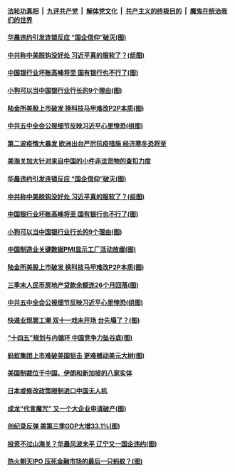 

####  [法轮功真相](../../../../basic/blob/master/README.md?t=11020031) &nbsp;|&nbsp; [九评共产党](../../../../9ping.md/blob/master/README.md?t=11020031) &nbsp;|&nbsp; [解体党文化](../../../../jtdwh.md/blob/master/README.md?t=11020031)  &nbsp;|&nbsp; [共产主义的终极目的](../../../../gczydzjmd.md/blob/master/README.md?t=11020031) &nbsp;|&nbsp; [魔鬼在统治我们的世界](../../../../mgztzwmdsj.md/blob/master/README.md?t=11020031) 

#### [华晨违约引发连锁反应 “国企信仰”破灭(图)](../pages/p5/951127.md?t=11020031) 

#### [中共称中美脱钩没好处 习近平真的服软了？(组图)](../pages/p5/951067.md?t=11020031) 

#### [中国银行业坏账高峰将至 国有银行也不行了(图)](../pages/p5/951065.md?t=11020031) 

#### [小狗可以当中国银行业行长的9个理由(图)](../pages/p5/951068.md?t=11020031) 

#### [陆金所美股上市破发 换科技马甲难改P2P本质(图)](../pages/p5/951049.md?t=11020031) 

#### [中共五中全会公报细节反映习近平心里惶恐(组图)](../pages/p5/950978.md?t=11020031) 

#### [第二波疫情大暴发 欧洲出台严厉抗疫措施 经济寒冬恐将至](../pages/p5/951131.md?t=11020031) 

#### [美海关加大针对来自中国的小件非法货物的查扣力度](../pages/p5/951130.md?t=11020031) 

#### [华晨违约引发连锁反应 “国企信仰”破灭(图)](../pages/p5/951127.md?t=11020031) 

#### [中共称中美脱钩没好处 习近平真的服软了？(组图)](../pages/p5/951067.md?t=11020031) 

#### [中国银行业坏账高峰将至 国有银行也不行了(图)](../pages/p5/951065.md?t=11020031) 

#### [小狗可以当中国银行业行长的9个理由(图)](../pages/p5/951068.md?t=11020031) 

#### [中国制造业关键数据PMI显示工厂活动放缓(图)](../pages/p5/951040.md?t=11020031) 

#### [陆金所美股上市破发 换科技马甲难改P2P本质(图)](../pages/p5/951049.md?t=11020031) 

#### [三季末人民币房地产贷款余额连26个月回落(图)](../pages/p5/951008.md?t=11020031) 

#### [中共五中全会公报细节反映习近平心里惶恐(组图)](../pages/p5/950978.md?t=11020031) 

#### [快递业现罢工潮 双十一戏未开场 台先塌了？(图)](../pages/p5/950990.md?t=11020031) 


#### [“十四五”规划与内循环 中国竞争力坠谷底(图)](../pages/p5/950956.md?t=11020031) 

#### [蚂蚁集团上市难破美国狙击 更难撼动美元大树(图)](../pages/p5/950954.md?t=11020031) 

#### [美国制裁位于中国、伊朗和新加坡的八家实体](../pages/p5/950951.md?t=11020031) 

#### [日本或修改政策限制进口中国无人机](../pages/p5/950950.md?t=11020031) 

#### [成龙“代言魔咒” 又一个大企业申请破产(图)](../pages/p5/950862.md?t=11020031) 

#### [创纪录反弹 美第三季GDP大增33.1%(图)](../pages/p5/950938.md?t=11020031) 

#### [投资不过山海关？华晨风波未平 辽宁又一国企违约(图)](../pages/p5/950935.md?t=11020031) 

#### [热火朝天IPO 压死金融市场的最后一只蚂蚁？(图)](../pages/p5/950917.md?t=11020031) 

